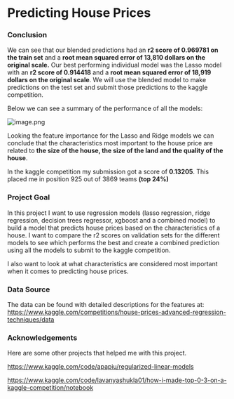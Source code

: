 # Predicting House Prices

### Conclusion

We can see that our blended predictions had an **r2 score of 0.969781 on the train set** and a **root mean squared error of 13,810 dollars on the original scale.** Our best performing individual model was the Lasso model with an **r2 score of 0.914418** and a **root mean squared error of 18,919 dollars on the original scale**. We will use the blended model to make predictions on the test set and submit those predictions to the kaggle competition.

Below we can see a summary of the performance of all the models:

![image.png](attachment:fa20cc19-a9c2-4c31-96d3-792fc2a93878.png)

Looking the feature importance for the Lasso and Ridge models we can conclude that the characteristics most important to the house price are related to **the size of the house, the size of the land and the quality of the house**.

In the kaggle competition my submission got a score of **0.13205**. This placed me in position 925 out of 3869 teams **(top 24%)**

### Project Goal
In this project I want to use regression models (lasso regression, ridge regression, decision trees regressor, xgboost and a combined model) to build a model that predicts house prices based on the characteristics of a house. I want to compare the r2 scores on validation sets for the different models to see which performs the best and create a combined prediction using all the models to submit to the kaggle competition. 

I also want to look at what characteristics are considered most important when it comes to predicting house prices.

### Data Source
The data can be found with detailed descriptions for the features at: https://www.kaggle.com/competitions/house-prices-advanced-regression-techniques/data


### Acknowledgements

Here are some other projects that helped me with this project.

https://www.kaggle.com/code/apapiu/regularized-linear-models

https://www.kaggle.com/code/lavanyashukla01/how-i-made-top-0-3-on-a-kaggle-competition/notebook
